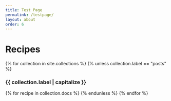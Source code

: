 ```yaml
---
title: Test Page
permalink: /testpage/
layout: about
order: 6
---
```

<html>
  <body>
    <h1>Recipes</h1>
    <div>
      {% for collection in site.collections %}
        {% unless collection.label == "posts" %}
          <h3 style="cursor: pointer;" onclick="toggleGrid('{{ collection.label }}')">
            {{ collection.label | capitalize }}
          </h3>
          {% for recipe in collection.docs %}
            <div id="{{ collection.label }}-grid" style="display: none; grid-template-columns: repeat(3, 1fr); gap: 10px;">
              <div style="text-align: center;">
              <a href="{{ recipe.url }}"><img src="{{ recipe.image }}" alt="{{ recipe.title }}" style="width: 200px; height: 250px;"></a>
              <p><a href="{{ recipe.url }}">{{ recipe.title }}</a></p>
            </div>
          {% endfor %}
          </div>
        {% endunless %}
      {% endfor %}
    </div>
    <script>
      function toggleGrid(gridId) {
        const grid = document.getElementById(`${gridId}-grid`);
        if (grid.style.display === "none") {
          grid.style.display = "grid";
        } else {
          grid.style.display = "none";
        }
      }
    </script>
  </body>
</html>
